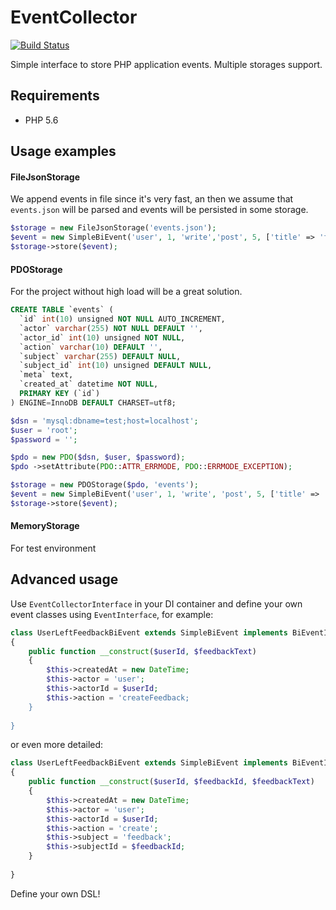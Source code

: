 # EventCollector

[![Build Status](https://travis-ci.org/caseycs/php-event-collector.svg?branch=master)](https://travis-ci.org/caseycs/php-event-collector)

Simple interface to store PHP application events. Multiple storages support. 

## Requirements

* PHP 5.6

## Usage examples

#### FileJsonStorage

We append events in file since it's very fast, an then we assume that `events.json` will be parsed and events will be
persisted in some storage.

```php
$storage = new FileJsonStorage('events.json');
$event = new SimpleBiEvent('user', 1, 'write','post', 5, ['title' => 'first post']);
$storage->store($event);
```

#### PDOStorage

For the project without high load will be a great solution.


```sql
CREATE TABLE `events` (
  `id` int(10) unsigned NOT NULL AUTO_INCREMENT,
  `actor` varchar(255) NOT NULL DEFAULT '',
  `actor_id` int(10) unsigned NOT NULL,
  `action` varchar(10) DEFAULT '',
  `subject` varchar(255) DEFAULT NULL,
  `subject_id` int(10) unsigned DEFAULT NULL,
  `meta` text,
  `created_at` datetime NOT NULL,
  PRIMARY KEY (`id`)
) ENGINE=InnoDB DEFAULT CHARSET=utf8;
```

```php
$dsn = 'mysql:dbname=test;host=localhost';
$user = 'root';
$password = '';

$pdo = new PDO($dsn, $user, $password);
$pdo ->setAttribute(PDO::ATTR_ERRMODE, PDO::ERRMODE_EXCEPTION);

$storage = new PDOStorage($pdo, 'events');
$event = new SimpleBiEvent('user', 1, 'write', 'post', 5, ['title' => 'first post']);
$storage->store($event);
```

#### MemoryStorage

For test environment

## Advanced usage

Use `EventCollectorInterface` in your DI container and define your own event classes using `EventInterface`, for example:

```php
class UserLeftFeedbackBiEvent extends SimpleBiEvent implements BiEventInterface
{
    public function __construct($userId, $feedbackText)
    {
        $this->createdAt = new DateTime;
        $this->actor = 'user';
        $this->actorId = $userId;
        $this->action = 'createFeedback;
    }
    
}
```

or even more detailed:

```php
class UserLeftFeedbackBiEvent extends SimpleBiEvent implements BiEventInterface
{
    public function __construct($userId, $feedbackId, $feedbackText)
    {
        $this->createdAt = new DateTime;
        $this->actor = 'user';
        $this->actorId = $userId;
        $this->action = 'create';
        $this->subject = 'feedback';
        $this->subjectId = $feedbackId;
    }
    
}
```

Define your own DSL!
